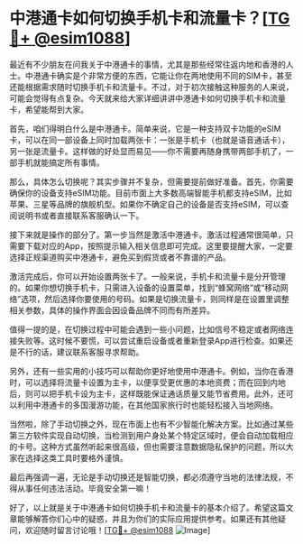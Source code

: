 # 中港通卡如何切换手机卡和流量卡？[[TG💪+ @esim1088](https://t.me/s/esim1088)]

最近有不少朋友在问我关于中港通卡的事情，尤其是那些经常往返内地和香港的人士。中港通卡确实是个非常方便的东西，它能让你在两地使用不同的SIM卡，甚至还能根据需求随时切换手机卡和流量卡。不过，对于初次接触这种服务的人来说，可能会觉得有点复杂。今天就来给大家详细讲讲中港通卡如何切换手机卡和流量卡，希望能帮到大家。

首先，咱们得明白什么是中港通卡。简单来说，它是一种支持双卡功能的eSIM卡，可以在同一部设备上同时加载两张卡：一张是手机卡（也就是语音通话卡），另一张是流量卡。这样做的好处显而易见——你不需要再随身携带两部手机了，一部手机就能搞定所有事情。

那么，具体怎么切换呢？其实步骤并不复杂，但需要提前做好准备。首先，你需要确保你的设备支持eSIM功能。目前市面上大多数高端智能手机都支持eSIM，比如苹果、三星等品牌的旗舰机型。如果你不确定自己的设备是否支持eSIM，可以查阅说明书或者直接联系客服确认一下。

接下来就是操作的部分了。第一步当然是激活中港通卡。激活过程通常很简单，只需要下载对应的App，按照提示输入相关信息即可完成。这里要提醒大家，一定要选择正规渠道购买中港通卡，避免买到假货或者不靠谱的产品。

激活完成后，你可以开始设置两张卡了。一般来说，手机卡和流量卡是分开管理的。如果你想切换手机卡，只需进入设备的设置菜单，找到“蜂窝网络”或“移动网络”选项，然后选择你要使用的号码。如果是切换流量卡，则同样是在设置里调整相关参数，具体的操作界面会因设备品牌不同而有所差异。

值得一提的是，在切换过程中可能会遇到一些小问题，比如信号不稳定或者网络连接失败等。这时候不要慌，可以尝试重启设备或者重新登录App进行检查。如果还是不行的话，建议联系客服寻求帮助。

另外，还有一些实用的小技巧可以帮助你更好地使用中港通卡。例如，当你在香港时，可以选择将流量卡设置为主卡，以便享受更优惠的本地资费；而在回到内地后，则可以把手机卡设为主卡，这样既能保证通话质量又能节省费用。此外，还可以利用中港通卡的多国漫游功能，在其他国家旅行时也能轻松接入当地网络。

当然啦，除了手动切换之外，现在市面上也有不少智能化解决方案。比如通过某些第三方软件实现自动切换，当检测到用户身处某个特定区域时，便会自动加载相应的卡号。这种方式虽然听起来很高级，但也需要注意数据隐私保护的问题，所以大家在选择这类工具时要格外谨慎。

最后再强调一遍，无论是手动切换还是智能切换，都必须遵守当地的法律法规，不得从事任何违法活动。毕竟安全第一嘛！

好了，以上就是关于中港通卡如何切换手机卡和流量卡的基本介绍了。希望这篇文章能够解答你们心中的疑惑，并且为你们的实际应用提供参考。如果还有其他疑问，欢迎随时留言讨论哦！[[TG💪+ @esim1088](https://t.me/s/esim1088) ![Image](https://i.postimg.cc/4NQfJmqS/Snipaste-2025-05-13-00-14-12.png)]